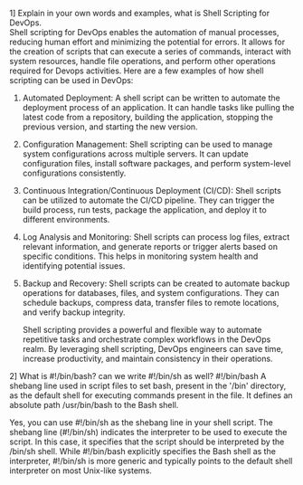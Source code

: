 1] Explain in your own words and examples, what is Shell Scripting for DevOps.\
    Shell scripting for DevOps enables the automation of manual processes, reducing human effort and minimizing the potential for errors. It allows for the creation       of scripts that can execute a series of commands, interact with system resources, handle file operations, and perform other operations required for Devops
    activities.
Here are a few examples of how shell scripting can be used in DevOps:
1) Automated Deployment: A shell script can be written to automate the deployment process of an application. It can handle tasks like pulling the latest code from a      repository, building the application, stopping the previous version, and starting the new version.
2) Configuration Management: Shell scripting can be used to manage system configurations across multiple servers. It can update configuration files, install software     packages, and perform system-level configurations consistently.
3) Continuous Integration/Continuous Deployment (CI/CD): Shell scripts can be utilized to automate the CI/CD pipeline. They can trigger the build process, run tests,     package the application, and deploy it to different environments.
4) Log Analysis and Monitoring: Shell scripts can process log files, extract relevant information, and generate reports or trigger alerts based on specific               conditions. This helps in monitoring system health and identifying potential issues.
5) Backup and Recovery: Shell scripts can be created to automate backup operations for databases, files, and system configurations. They can schedule backups,            compress data, transfer files to remote locations, and verify backup integrity.

   Shell scripting provides a powerful and flexible way to automate repetitive tasks and orchestrate complex workflows in the DevOps realm. By leveraging shell          scripting, DevOps engineers can save time, increase productivity, and maintain consistency in their operations.

2] What is #!/bin/bash? can we write #!/bin/sh as well?
#!/bin/bash A shebang line used in script files to set bash, present in the '/bin' directory, as the default shell for executing commands present in the file. It defines an absolute path /usr/bin/bash to the Bash shell.

Yes, you can use #!/bin/sh as the shebang line in your shell script.
The shebang line (#!/bin/sh) indicates the interpreter to be used to execute the script. In this case, it specifies that the script should be interpreted by the /bin/sh shell.
While #!/bin/bash explicitly specifies the Bash shell as the interpreter, #!/bin/sh is more generic and typically points to the default shell interpreter on most Unix-like systems.
